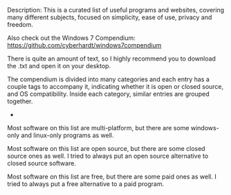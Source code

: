Description: This is a curated list of useful programs and websites, covering many different subjects, focused on simplicity, ease of use, privacy and freedom.

Also check out the Windows 7 Compendium: https://github.com/cyberhardt/windows7compendium

There is quite an amount of text, so I highly recommend you to download the .txt and open it on your desktop.

The compendium is divided into many categories and each entry has a couple tags to accompany it, indicating whether it is open or closed source, and OS compatibility. Inside each category, similar entries are grouped together.

-

Most software on this list are multi-platform, but there are some windows-only and linux-only programs as well. 

Most software on this list are open source, but there are some closed source ones as well. I tried to always put an open source alternative to closed source software.

Most software on this list are free, but there are some paid ones as well. I tried to always put a free alternative to a paid program.


